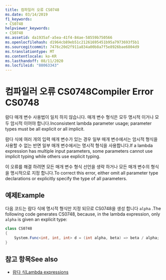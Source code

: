 ```yaml
---
title: 컴파일러 오류 CS0748
ms.date: 03/14/2019
f1_keywords:
- CS0748
helpviewer_keywords:
- CS0748
ms.assetid: da1935af-a5ea-41f4-84ae-58559b750566
ms.openlocfilehash: d1964cb89eb51c21261695451b95a7973693f5b1
ms.sourcegitcommit: 7476c20d2f911a834a00b8a7f5e8926bae6804d9
ms.translationtype: MT
ms.contentlocale: ko-KR
ms.lasthandoff: 08/11/2020
ms.locfileid: "88063343"
---
```

# <a name="compiler-error-cs0748"></a><span data-ttu-id="fb27c-102">컴파일러 오류 CS0748</span><span class="sxs-lookup"><span data-stu-id="fb27c-102">Compiler Error CS0748</span></span>

<span data-ttu-id="fb27c-103">람다 매개 변수 사용법이 일치 하지 않습니다. 매개 변수 형식은 모두 명시적 이거나 모두 암시적 이어야 합니다.</span><span class="sxs-lookup"><span data-stu-id="fb27c-103">Inconsistent lambda parameter usage; parameter types must be all explicit or all implicit.</span></span>
  
<span data-ttu-id="fb27c-104">람다 식에 여러 개의 입력 매개 변수가 있는 경우 일부 매개 변수에서는 암시적 형식을 사용할 수 없는 반면 일부 매개 변수에서는 명시적 형식을 사용합니다.</span><span class="sxs-lookup"><span data-stu-id="fb27c-104">If a lambda expression has multiple input parameters, some parameters cannot use implicit typing while others use explicit typing.</span></span>

<span data-ttu-id="fb27c-105">이 오류를 해결 하려면 모든 매개 변수 형식 선언을 생략 하거나 모든 매개 변수의 형식을 명시적으로 지정 합니다.</span><span class="sxs-lookup"><span data-stu-id="fb27c-105">To correct this error, either omit all parameter type declarations or explicitly specify the type of all parameters.</span></span>
  
## <a name="example"></a><span data-ttu-id="fb27c-106">예제</span><span class="sxs-lookup"><span data-stu-id="fb27c-106">Example</span></span>

<span data-ttu-id="fb27c-107">다음 코드는 람다 식에 명시적 형식만 지정 되므로 CS0748을 생성 합니다 `alpha` .</span><span class="sxs-lookup"><span data-stu-id="fb27c-107">The following code generates CS0748, because, in the lambda expression, only `alpha` is given an explicit type:</span></span>

```csharp
class CS0748  
{  
    System.Func<int, int, int> d = (int alpha, beta) => beta / alpha;
}  
```

## <a name="see-also"></a><span data-ttu-id="fb27c-108">참고 항목</span><span class="sxs-lookup"><span data-stu-id="fb27c-108">See also</span></span>

- [<span data-ttu-id="fb27c-109">람다 식</span><span class="sxs-lookup"><span data-stu-id="fb27c-109">Lambda expressions</span></span>](../language-reference/operators/lambda-expressions.md)
